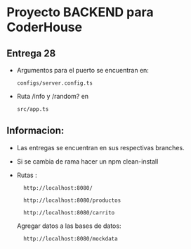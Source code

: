 # Proyecto BACKEND para CoderHouse

## Entrega 28
* Argumentos para el puerto se encuentran en:
    ```
    configs/server.config.ts
    ```
* Ruta /info y /random? en
    ```
    src/app.ts
    ```
## Informacion:
* Las entregas se encuentran en sus respectivas branches.
* Si se cambia de rama hacer un npm clean-install
* Rutas :

        http://localhost:8080/
        
        http://localhost:8080/productos
        
        http://localhost:8080/carrito

    Agregar datos a las bases de datos:

        http://localhost:8080/mockdata

